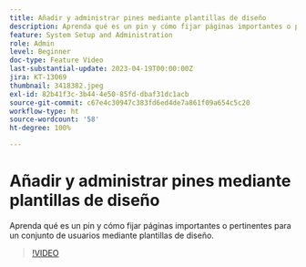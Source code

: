 ```yaml
---
title: Añadir y administrar pines mediante plantillas de diseño
description: Aprenda qué es un pin y cómo fijar páginas importantes o pertinentes para un conjunto de usuarios mediante plantillas de diseño.
feature: System Setup and Administration
role: Admin
level: Beginner
doc-type: Feature Video
last-substantial-update: 2023-04-19T00:00:00Z
jira: KT-13069
thumbnail: 3418382.jpeg
exl-id: 82b41f3c-3b44-4e50-85fd-dbaf31dc1acb
source-git-commit: c67e4c30947c383fd6ed4de7a861f09a654c5c20
workflow-type: ht
source-wordcount: '58'
ht-degree: 100%

---
```


# Añadir y administrar pines mediante plantillas de diseño

Aprenda qué es un pin y cómo fijar páginas importantes o pertinentes para un conjunto de usuarios mediante plantillas de diseño.

>[!VIDEO](https://video.tv.adobe.com/v/3418382/?quality=12&learn=on)
